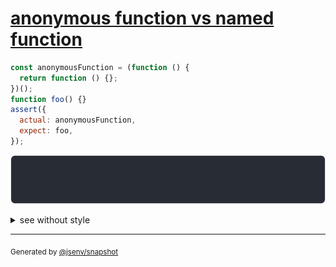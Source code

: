 # [anonymous function vs named function](../../function.test.js#L94)

```js
const anonymousFunction = (function () {
  return function () {};
})();
function foo() {}
assert({
  actual: anonymousFunction,
  expect: foo,
});
```

![img](throw.svg)

<details>
  <summary>see without style</summary>

```console
AssertionError: actual and expect are different

actual: function () { [source code] }
expect: function foo () { [source code] }
```

</details>


---

<sub>
  Generated by <a href="https://github.com/jsenv/core/tree/main/packages/independent/snapshot">@jsenv/snapshot</a>
</sub>
